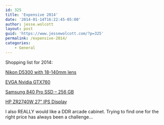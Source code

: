 ```yaml
---
id: 325
title: 'Expensive 2014'
date: '2014-01-14T16:22:45-05:00'
author: jesse.wolcott
layout: post
guid: 'https://www.jessewolcott.com/?p=325'
permalink: /expensive-2014/
categories:
    - General
---
```


Shopping list for 2014:

[Nikon D5300 with 18-140mm lens](http://www.amazon.com/Nikon-Digital-Camera-18-140mm-3-5-5-6G/dp/B00FY3T3TM/ref=sr_1_1?s=electronics&ie=UTF8&qid=1389714805&sr=1-1&keywords=d5300)

[EVGA Nvidia GTX760](http://www.amazon.com/EVGA-SuperClocked-Dual-Link-Graphics-02G-P4-2765-KR/dp/B00DHW4HXY/ref=sr_1_1?s=pc&ie=UTF8&qid=1389714842&sr=1-1&keywords=GTX+760)

[Samsung 840 Pro SSD – 256 GB](http://www.amazon.com/Samsung-Electronics-Series-2-5-Inch-MZ-7PD256BW/dp/B009NB8WRU/ref=sr_1_1?ie=UTF8&qid=1389714880&sr=8-1&keywords=samsung+840+pro)

[HP ZR2740W 27” IPS Display](http://www.microcenter.com/product/424524/ZR2740W_27_LED_IPS_Monitor)

I also REALLY would like a DDR arcade cabinet. Trying to find one for the right price has always been a challenge…